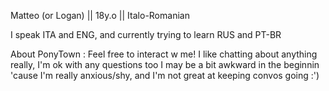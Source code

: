 Matteo (or Logan) || 18y.o || Italo-Romanian 

I speak ITA and ENG, and currently trying to learn RUS and PT-BR

About PonyTown : Feel free to interact w me! I like chatting about anything really, I'm ok with any questions too
I may be a bit awkward in the beginnin 'cause I'm really anxious/shy, and I'm not great at keeping convos going :')
